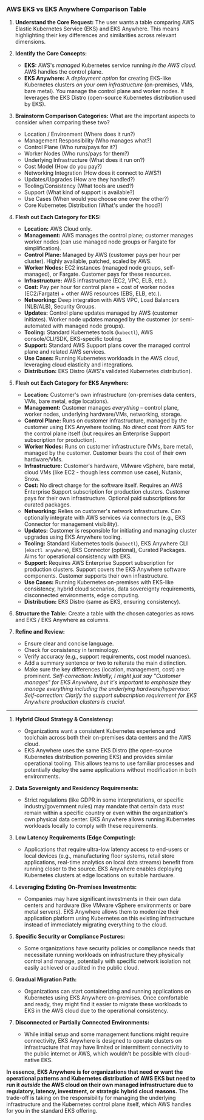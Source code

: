 ### AWS EKS vs EKS Anywhere Comparison Table

1.  **Understand the Core Request:** The user wants a table comparing AWS Elastic Kubernetes Service (EKS) and EKS Anywhere. This means highlighting their key differences and similarities across relevant dimensions.

2.  **Identify the Core Concepts:**

    - **EKS:** AWS's _managed_ Kubernetes service running _in the AWS cloud_. AWS handles the control plane.
    - **EKS Anywhere:** A _deployment option_ for creating EKS-like Kubernetes clusters _on your own infrastructure_ (on-premises, VMs, bare metal). You manage the control plane and worker nodes. It leverages the EKS Distro (open-source Kubernetes distribution used by EKS).

3.  **Brainstorm Comparison Categories:** What are the important aspects to consider when comparing these two?

    - Location / Environment (Where does it run?)
    - Management Responsibility (Who manages what?)
    - Control Plane (Who runs/pays for it?)
    - Worker Nodes (Who runs/pays for them?)
    - Underlying Infrastructure (What does it run on?)
    - Cost Model (How do you pay?)
    - Networking Integration (How does it connect to AWS?)
    - Updates/Upgrades (How are they handled?)
    - Tooling/Consistency (What tools are used?)
    - Support (What kind of support is available?)
    - Use Cases (When would you choose one over the other?)
    - Core Kubernetes Distribution (What's under the hood?)

4.  **Flesh out Each Category for EKS:**

    - **Location:** AWS Cloud only.
    - **Management:** AWS manages the control plane; customer manages worker nodes (can use managed node groups or Fargate for simplification).
    - **Control Plane:** Managed by AWS (customer pays per hour per cluster). Highly available, patched, scaled by AWS.
    - **Worker Nodes:** EC2 instances (managed node groups, self-managed), or Fargate. Customer pays for these resources.
    - **Infrastructure:** AWS infrastructure (EC2, VPC, ELB, etc.).
    - **Cost:** Pay per hour for control plane + cost of worker nodes (EC2/Fargate) + other AWS resources (EBS, ELB, etc.).
    - **Networking:** Deep integration with AWS VPC, Load Balancers (NLB/ALB), Security Groups.
    - **Updates:** Control plane updates managed by AWS (customer initiates). Worker node updates managed by the customer (or semi-automated with managed node groups).
    - **Tooling:** Standard Kubernetes tools (`kubectl`), AWS console/CLI/SDK, EKS-specific tooling.
    - **Support:** Standard AWS Support plans cover the managed control plane and related AWS services.
    - **Use Cases:** Running Kubernetes workloads in the AWS cloud, leveraging cloud elasticity and integrations.
    - **Distribution:** EKS Distro (AWS's validated Kubernetes distribution).

5.  **Flesh out Each Category for EKS Anywhere:**

    - **Location:** Customer's own infrastructure (on-premises data centers, VMs, bare metal, edge locations).
    - **Management:** Customer manages _everything_ – control plane, worker nodes, underlying hardware/VMs, networking, storage.
    - **Control Plane:** Runs on customer infrastructure, managed by the customer using EKS Anywhere tooling. No _direct_ cost from AWS for the control plane itself (but requires an Enterprise Support subscription for production).
    - **Worker Nodes:** Runs on customer infrastructure (VMs, bare metal), managed by the customer. Customer bears the cost of their own hardware/VMs.
    - **Infrastructure:** Customer's hardware, VMware vSphere, bare metal, cloud VMs (like EC2 - though less common use case), Nutanix, Snow.
    - **Cost:** No direct charge for the software itself. Requires an AWS Enterprise Support subscription for production clusters. Customer pays for their own infrastructure. Optional paid subscriptions for curated packages.
    - **Networking:** Relies on customer's network infrastructure. Can optionally integrate with AWS services via connectors (e.g., EKS Connector for management visibility).
    - **Updates:** Customer is responsible for initiating and managing cluster upgrades using EKS Anywhere tooling.
    - **Tooling:** Standard Kubernetes tools (`kubectl`), EKS Anywhere CLI (`eksctl anywhere`), EKS Connector (optional), Curated Packages. Aims for operational consistency with EKS.
    - **Support:** Requires AWS Enterprise Support subscription for production clusters. Support covers the EKS Anywhere software components. Customer supports their own infrastructure.
    - **Use Cases:** Running Kubernetes on-premises with EKS-like consistency, hybrid cloud scenarios, data sovereignty requirements, disconnected environments, edge computing.
    - **Distribution:** EKS Distro (same as EKS, ensuring consistency).

6.  **Structure the Table:** Create a table with the chosen categories as rows and EKS / EKS Anywhere as columns.

7.  **Refine and Review:**

    - Ensure clear and concise language.
    - Check for consistency in terminology.
    - Verify accuracy (e.g., support requirements, cost model nuances).
    - Add a summary sentence or two to reiterate the main distinction.
    - Make sure the key differences (location, management, cost) are prominent. *Self-correction: Initially, I might just say "Customer manages" for EKS Anywhere, but it's important to emphasize they manage *everything* including the underlying hardware/hypervisor.* _Self-correction: Clarify the support subscription requirement for EKS Anywhere production clusters is crucial._

---

1.  **Hybrid Cloud Strategy & Consistency:**

    - Organizations want a consistent Kubernetes experience and toolchain across both their on-premises data centers and the AWS cloud.
    - EKS Anywhere uses the same EKS Distro (the open-source Kubernetes distribution powering EKS) and provides similar operational tooling. This allows teams to use familiar processes and potentially deploy the same applications without modification in both environments.

2.  **Data Sovereignty and Residency Requirements:**

    - Strict regulations (like GDPR in some interpretations, or specific industry/government rules) may mandate that certain data _must_ remain within a specific country or even within the organization's own physical data center. EKS Anywhere allows running Kubernetes workloads locally to comply with these requirements.

3.  **Low Latency Requirements (Edge Computing):**

    - Applications that require ultra-low latency access to end-users or local devices (e.g., manufacturing floor systems, retail store applications, real-time analytics on local data streams) benefit from running closer to the source. EKS Anywhere enables deploying Kubernetes clusters at edge locations on suitable hardware.

4.  **Leveraging Existing On-Premises Investments:**

    - Companies may have significant investments in their own data centers and hardware (like VMware vSphere environments or bare metal servers). EKS Anywhere allows them to modernize their application platform using Kubernetes on this existing infrastructure instead of immediately migrating everything to the cloud.

5.  **Specific Security or Compliance Postures:**

    - Some organizations have security policies or compliance needs that necessitate running workloads on infrastructure they physically control and manage, potentially with specific network isolation not easily achieved or audited in the public cloud.

6.  **Gradual Migration Path:**

    - Organizations can start containerizing and running applications on Kubernetes using EKS Anywhere on-premises. Once comfortable and ready, they might find it easier to migrate these workloads to EKS in the AWS cloud due to the operational consistency.

7.  **Disconnected or Partially Connected Environments:**
    - While initial setup and some management functions might require connectivity, EKS Anywhere is designed to operate clusters on infrastructure that may have limited or intermittent connectivity to the public internet or AWS, which wouldn't be possible with cloud-native EKS.

**In essence, EKS Anywhere is for organizations that need or want the operational patterns and Kubernetes distribution of AWS EKS but need to run it _outside_ the AWS cloud on their own managed infrastructure due to regulatory, latency, investment, or strategic hybrid cloud reasons.** The trade-off is taking on the responsibility for managing the underlying infrastructure and the Kubernetes control plane itself, which AWS handles for you in the standard EKS offering.

